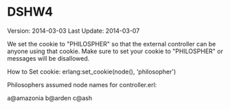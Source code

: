 DSHW4
=====

Version: 2014-03-03
Last Update: 2014-03-07

We set the cookie to "PHILOSPHER" so that the external controller can be anyone using that cookie. Make sure to set your cookie to "PHILOSPHER" or messages will be disallowed.

How to Set cookie: erlang:set_cookie(node(), 'philosopher')

Philosophers assumed node names for controller.erl:

a@amazonia
b@arden
c@ash


